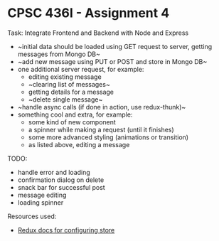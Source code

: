 # CPSC 436I - Assignment 4

Task: Integrate Frontend and Backend with Node and Express
- ~initial data should be loaded using GET request to server, getting messages from Mongo DB~
- ~add new message using PUT or POST and store in Mongo DB~
- one additional server request, for example:
  - editing existing message
  - ~clearing list of messages~
  - getting details for a message
  - ~delete single message~
- ~handle async calls (if done in action, use redux-thunk)~
- something cool and extra, for example:
  - some kind of new component
  - a spinner while making a request (until it finishes)
  - some more advanced styling (animations or transition)
  - as listed above, editing a message

TODO:
- handle error and loading
- confirmation dialog on delete
- snack bar for successful post
- message editing
- loading spinner

Resources used:
- [Redux docs for configuring store](https://redux.js.org/recipes/configuring-your-store)